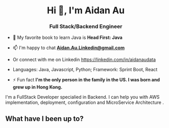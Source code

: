 <h1 align="center">Hi 👋, I'm Aidan Au</h1>
<h3 align="center">Full Stack/Backend Engineer</h3>

- 🌱 My favorite book to learn Java is **Head First: Java**

- 📫 I'm happy to chat **Aidan.Au.Linkedin@gmail.com**
- Or connect with me on Linkedin https://linkedin.com/in/aidanaudata
- Languages: Java, Javascript, Python; Framework: Sprint Boot, React

- ⚡ Fun fact **I'm the only person in the family in the US. I was born and grew up in Hong Kong.**

I'm a FullStack Developer specialied in Backend. I can help you with AWS implementation, deployment, configuration and MicroService Architecture .

## What have I been up to? 

